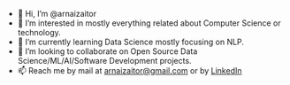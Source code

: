- 👋 Hi, I’m @arnaizaitor
- 👀 I’m interested in mostly everything related about Computer Science or technology.
- 🌱 I’m currently learning Data Science mostly focusing on NLP.
- 💞️ I’m looking to collaborate on Open Source Data Science/ML/AI/Software Development projects.
- 📫 Reach me by mail at arnaizaitor@gmail.com or by [LinkedIn](https://www.linkedin.com/in/arnaizaitor/)

<!---
arnaizaitor/arnaizaitor is a ✨ special ✨ repository because its `README.md` (this file) appears on your GitHub profile.
You can click the Preview link to take a look at your changes.
--->
